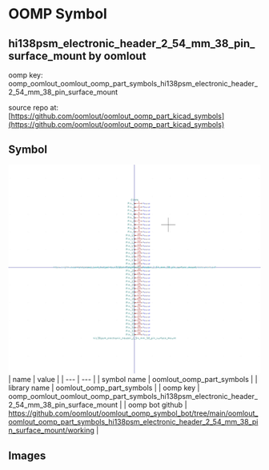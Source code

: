 # OOMP Symbol  
## hi138psm_electronic_header_2_54_mm_38_pin_surface_mount  by oomlout  
  
oomp key: oomp_oomlout_oomlout_oomp_part_symbols_hi138psm_electronic_header_2_54_mm_38_pin_surface_mount  
  
source repo at: [https://github.com/oomlout/oomlout_oomp_part_kicad_symbols](https://github.com/oomlout/oomlout_oomp_part_kicad_symbols)  
## Symbol  
  
[![working.png](working_600.png)](working.png)  
| name | value | 
| --- | --- | 
| symbol name | oomlout_oomp_part_symbols | 
| library name | oomlout_oomp_part_symbols | 
| oomp key | oomp_oomlout_oomlout_oomp_part_symbols_hi138psm_electronic_header_2_54_mm_38_pin_surface_mount | 
| oomp bot github | https://github.com/oomlout/oomlout_oomp_symbol_bot/tree/main/oomlout_oomlout_oomp_part_symbols_hi138psm_electronic_header_2_54_mm_38_pin_surface_mount/working | 
## Images  
